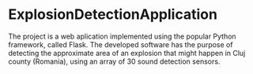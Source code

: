 # ExplosionDetectionApplication
The project is a web aplication implemented using the popular Python framework, called Flask. The developed software has the purpose of detecting the approximate area of an explosion that might happen in Cluj county (Romania), using an array of 30 sound detection sensors. 

